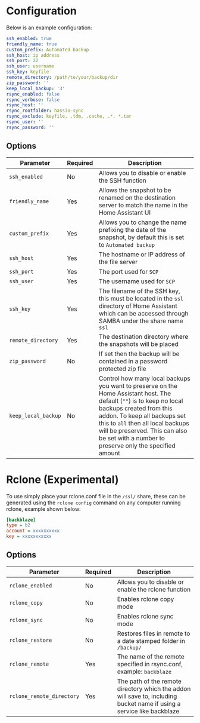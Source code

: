 # Configuration

Below is an example configuration:

```yaml
ssh_enabled: true
friendly_name: true
custom_prefix: Automated backup
ssh_host: ip address
ssh_port: 22
ssh_user: username
ssh_key: keyfile
remote_directory: /path/to/your/backup/dir
zip_password: ''
keep_local_backup: '3'
rsync_enabled: false
rsync_verbose: false
rsync_host: ''
rsync_rootfolder: hassio-sync
rsync_exclude: keyfile, .tdm, .cache, .*, *.tar
rsync_user: ''
rsync_password: ''
```

## Options

|Parameter|Required|Description|
|---------|--------|-----------|
|`ssh_enabled`|No|Allows you to disable or enable the SSH function|
|`friendly_name`|Yes|Allows the snapshot to be renamed on the destination server to match the name in the Home Assistant UI|
|`custom_prefix`|Yes|Allows you to change the name prefixing the date of the snapshot, by default this is set to `Automated backup`|
|`ssh_host`|Yes|The hostname or IP address of the file server|
|`ssh_port`|Yes|The port used for `SCP`|
|`ssh_user`|Yes|The username used for `SCP`|
|`ssh_key`|Yes|The filename of the SSH key, this must be located in the `ssl` directory of Home Assistant which can be accessed through SAMBA under the share name `ssl`|
|`remote_directory`|Yes|The destination directory where the snapshots will be placed|
|`zip_password`|No|If set then the backup will be contained in a password protected zip file|
|`keep_local_backup`|No|Control how many local backups you want to preserve on the Home Assistant host. The default (`""`) is to keep no local backups created from this addon. To keep all backups set this to `all` then all local backups will be preserved. This can also be set with a number to preserve only the specified amount|

# Rclone (Experimental)

To use simply place your rclone.conf file in the `/ssl/` share, these can be generated using the `rclone config` command on any computer running rclone, example shown below:

```ini
[backblaze]
type = b2
account = xxxxxxxxxx
key = xxxxxxxxxxx
```

## Options

|Parameter|Required|Description|
|---------|--------|-----------|
|`rclone_enabled`|No|Allows you to disable or enable the rclone function|
|`rclone_copy`|No|Enables rclone copy mode|
|`rclone_sync`|No|Enables rclone sync mode|
|`rclone_restore`|No|Restores files in remote to a date stamped folder in `/backup/`|
|`rclone_remote`|Yes|The name of the remote specified in rsync.conf, example: `backblaze`|
|`rclone_remote_directory`|Yes|The path of the remote directory which the addon will save to, including bucket name if using a service like backblaze|
